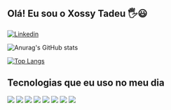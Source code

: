 

## Olá! Eu sou o Xossy Tadeu 🖐️😃

[![Linkedin](https://img.shields.io/badge/LinkedIn-0077B5?style=for-the-badge&logo=linkedin&logoColor=white)](https://www.linkedin.com/in/tadeu-nascimento-330b0a198)


![Anurag's GitHub stats](https://github-readme-stats.vercel.app/api?username=xossy&show_icons=true&theme=dracula)

[![Top Langs](https://github-readme-stats.vercel.app/api/top-langs/?username=xossy&layout=compact)](https://github.com/anuraghazra/github-readme-stats)


## Tecnologias que eu uso no meu dia
<div style="display: inline_block">
    <img aling="center" olt="html5" src="https://img.shields.io/badge/HTML5-E34F26?style=for-the-badge&logo=html5&logoColor=white"/>
    <img aling="center" olt="CSS3" src="https://img.shields.io/badge/CSS3-1572B6?style=for-the-badge&logo=css3&logoColor=white"/>
    <img aling="center" olt="html5" src="https://img.shields.io/badge/Java-ED8B00?style=for-the-badge&logo=java&logoColor=white"/>
   <img aling="center" olt="html5" src="https://img.shields.io/badge/PHP-777BB4?style=for-the-badge&logo=php&logoColor=white"/>
   <img aling="center" olt="html5" src="https://img.shields.io/badge/MySQL-00000F?style=for-the-badge&logo=mysql&logoColor=white"/>
   <img aling="center" olt="html5" src="	https://img.shields.io/badge/PostgreSQL-316192?style=for-the-badge&logo=postgresql&logoColor=white"/>
   <img aling="center" olt="html5" src="https://img.shields.io/badge/JavaScript-323330?style=for-the-badge&logo=javascript&logoColor=F7DF1E"/>
   <img aling="center" olt="html5" src="https://img.shields.io/badge/Laravel-FF2D20?style=for-the-badge&logo=laravel&logoColor=white"/>
</div>
